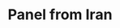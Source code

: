 ---
id: '6'
iiif_image: '6'
artist: Unknown
location: Iran
title: Panel from Iran
_date: 1600 - 1625
object_type: panel
current_location: The Museum of Islamic Art, Qatar
wiki_link: https://commons.wikimedia.org/wiki/File:Unknown,_Iran_-_Panel_from_Iran_-_Google_Art_Project.jpg
slug: '6'
layout: object-page
---